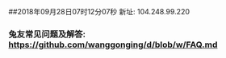 ##2018年09月28日07时12分07秒 新址: 104.248.99.220
### 兔友常见问题及解答: https://github.com/wanggonging/d/blob/w/FAQ.md
